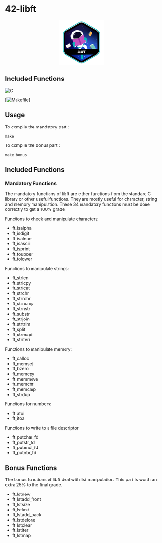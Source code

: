 # 42-libft


<p align="center">
  <img src="https://github.com/mcombeau/mcombeau/blob/main/42_badges/libfte.png" />
</p>


## Included Functions

![C](https://badgen.net/static/language/C/blue)

 [![Makefile](https://badgen.net/static/build/Makefile/green)]

## Usage

To compile the mandatory part :
```
make
```

To compile the bonus part :
```
make bonus
```


## Included Functions

### Mandatory Functions

The mandatory functions of libft are either functions from the standard C library or other useful functions. They are mostly useful for character, string and memory manipulation. These 34 mandatory functions must be done correctly to get a 100% grade.

Functions to check and manipulate characters:

   - ft_isalpha
   - ft_isdigit
   - ft_isalnum
   - ft_isascii
   - ft_isprint
   - ft_toupper
   - ft_tolower

Functions to manipulate strings:

   - ft_strlen
   - ft_strlcpy
   - ft_strlcat
   - ft_strchr
   - ft_strrchr
   - ft_strncmp
   - ft_strnstr
   - ft_substr
   - ft_strjoin
   - ft_strtrim
   - ft_split
   - ft_strmapi
   - ft_striteri

Functions to manipulate memory:

   - ft_calloc
   - ft_memset
   - ft_bzero
   - ft_memcpy
   - ft_memmove
   - ft_memchr
   - ft_memcmp
   - ft_strdup

Functions for numbers:

   - ft_atoi
   - ft_itoa

Functions to write to a file descriptor

   - ft_putchar_fd
   - ft_putstr_fd
   - ft_putendl_fd
   - ft_putnbr_fd

## Bonus Functions

The bonus functions of libft deal with list manipulation. This part is worth an extra 25% to the final grade.

   - ft_lstnew
   - ft_lstadd_front
   - ft_lstsize
   - ft_lstlast
   - ft_lstadd_back
   - ft_lstdelone
   - ft_lstclear
   - ft_lstiter
   - ft_lstmap
